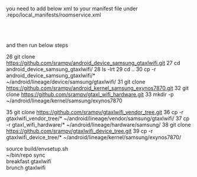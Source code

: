 you need to add below xml to your manifest file under .repo/local_manifests/roomservice.xml <br/>
<project name="srampv/gtaxlwifi_device_tree.git" path="device/samsung/gtaxlwifi" remote="github" /> <br/>
 <project name="srampv/gtaxlwifi_vendor_tree.git" path="vendor/samsung/gtaxlwifi" remote="github" /> <br/>
  <project name="srampv/gtaxl_wifi_hardware.git" path="hardware/samsung" remote="github" /> <br/>
  
  and then run below steps
  
   26  git clone https://github.com/srampv/android_device_samsung_gtaxlwifi.git
   27  cd android_device_samsung_gtaxlwifi/
   28  ls -lrt
   29  cd ..
   30  cp -r android_device_samsung_gtaxlwifi/* ~/android/lineage/device/samsung/gtaxlwifi/
   31  git clone https://github.com/srampv/android_kernel_samsung_exynos7870.git
   32  git clone https://github.com/srampv/gtaxl_wifi_hardware.git
   33  mkdir -p ~/android/lineage/kernel/samsung/exynos7870

   35  git clone https://github.com/srampv/gtaxlwifi_vendor_tree.git
   36  cp -r gtaxlwifi_vendor_tree/* ~/android/lineage/vendor/samsung/gtaxlwifi/
   37  cp -r gtaxl_wifi_hardware/*  ~/android/lineage/hardware/samsung/
   38  git clone https://github.com/srampv/gtaxlwifi_device_tree.git
   39  cp -r gtaxlwifi_device_tree/* ~/android/lineage/kernel/samsung/exynos7870/

  
  source build/envsetup.sh<br/>
  ~/bin/repo sync <br/>
  breakfast gtaxlwifi<br/>
  brunch gtaxlwifi<br/>
